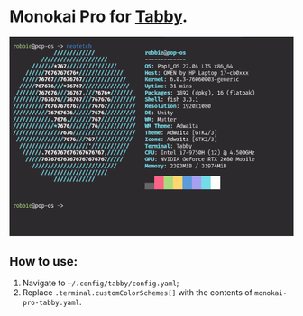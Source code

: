 # Monokai Pro for [Tabby](https://github.com/Eugeny/tabby).
<p align="center">
	<img src="./screenshot.png"/>
</p>

## How to use:

1. Navigate to ```~/.config/tabby/config.yaml```;
2. Replace ```.terminal.customColorSchemes[]``` with the contents of ```monokai-pro-tabby.yaml```.
